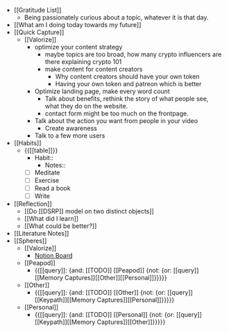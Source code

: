 - [[Gratitude List]]
    - Being passionately curious about a topic, whatever it is that day. 
- [[What am I doing today towards my future]]
- [[Quick Capture]]
    - [[Valorize]]
        - optimize your content strategy
            - maybe topics are too broad, how many crypto influencers are there explaining crypto 101
            - make content for content creators
                - Why content creators should have your own token
                - Having your own token and patreon which is better
        - Optimize landing page, make every word count
            - Talk about benefits, rethink the story of what people see, what they do on the website. 
            - contact form might be too much on the frontpage.
        - Talk about the action you want from people in your video
            - Create awareness
        - Talk to a few more users
- [[Habits]]
    - {{[[table]]}}
        - Habit::
            - Notes::
        - [ ] Meditate
        - [ ] Exercise
        - [ ] Read a book
        - [ ] Write
- [[Reflection]]
    - [[Do [[DSRP]] model on two distinct objects]]
    - [[What did I learn]]
    - [[What could be better?]]
- [[Literature Notes]]
- [[Spheres]] 
    - [[Valorize]]
        - [Notion Board](https://www.notion.so/59b8a1e9f91846d0ab94ae99b008a999?v=cfc35d56c3b8498783dea4d92146aa7d)
    - [[Peapod]]
        - {{[[query]]: {and: [[TODO]] [[Peapod]] {not: {or: [[query]][[Memory Captures]][[Other]][[Personal]]}}}}}
    - [[Other]]
        - {{[[query]]: {and: [[TODO]] [[Other]] {not: {or: [[query]][[Keypath]][[Memory Captures]][[Personal]]}}}}}
    - [[Personal]]
        - {{[[query]]: {and: [[TODO]] [[Personal]] {not: {or: [[query]][[Keypath]][[Memory Captures]][[Other]]}}}}}
